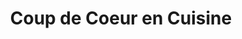 ---
title: "Coup de Coeur en Cuisine"
url: /poissy/coup-de-coeur-en-cuisine/
shop: Haushaltsartikel
---